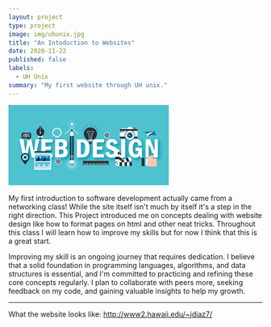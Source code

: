 ```yaml
---
layout: project
type: project
image: img/uhunix.jpg
title: "An Intoduction to Websites"
date: 2020-11-22
published: false
labels:
  - UH Unix
summary: "My first website through UH unix."
---
```

<img class="img-fluid" src="../img/webd2.png">

My first introduction to software development actually came from a networking class! While the site itself isn't much by itself it's a step in the right direction. This Project introduced me on concepts dealing with website design like how to format pages on html and other neat tricks. Throughout this class I will learn how to improve my skills but for now I think that this is a great start.

Improving my skill is an ongoing journey that requires dedication. I believe that a solid foundation in programming languages, algorithms, and data structures is essential, and I'm committed to practicing and refining these core concepts regularly. I plan to collaborate with peers more, seeking feedback on my code, and gaining valuable insights to help my growth. 

<hr>

What the website looks like: <a href="http://www2.hawaii.edu/~jdiaz7/">http://www2.hawaii.edu/~jdiaz7/</a>
